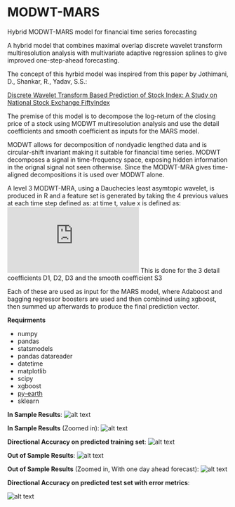 # MODWT-MARS
Hybrid MODWT-MARS model for financial time series forecasting

A hybrid model that combines maximal overlap discrete wavelet transform multiresolution analysis with multivariate adaptive regression splines to give improved one-step-ahead forecasting.

The concept of this hyrbid model was inspired from this paper by Jothimani, D., Shankar, R., Yadav, S.S.:

[Discrete Wavelet Transform Based Prediction of Stock Index: A Study on National Stock Exchange FiftyIndex](https://arxiv.org/ftp/arxiv/papers/1605/1605.07278.pdf)

The premise of this model is to decompose the log-return of the closing price of a stock using MODWT multiresolution analysis and use the detail coefficients and smooth coefficient as inputs for the MARS model.

MODWT allows for decomposition of nondyadic lengthed data and is circular-shift invariant making it suitable for financial time series. MODWT decomposes a signal in time-frequency space, exposing hidden information in the orignal signal not seen otherwise.
Since the MODWT-MRA gives time-aligned decompositions it is used over MODWT alone. 

A level 3 MODWT-MRA, using a Dauchecies least asymtopic wavelet, is produced in R and a feature set is generated by taking the 4 previous values at each time step defined as: at time t, value x is defined as: 
![equation](http://latex.codecogs.com/gif.latex?x(t)%3Df(x(t-1),x(t-2),x(t-3),x(t-4))) 
This is done for the 3 detail coefficients D1, D2, D3 and the smooth coefficient S3

Each of these are used as input for the MARS model, where Adaboost and bagging regressor boosters are used and then combined using xgboost, then summed up afterwards to produce the final prediction vector.

**Requirments**
- numpy
- pandas
- statsmodels
- pandas datareader
- datetime
- matplotlib
- scipy
- xgboost
- [py-earth](https://github.com/scikit-learn-contrib/py-earth)
- sklearn



**In Sample Results**:
![alt text](https://github.com/Nicholas-Picini/MODWT-MARS/blob/master/Results/train.jpg)

**In Sample Results** (Zoomed in):
![alt text](https://github.com/Nicholas-Picini/MODWT-MARS/blob/master/Results/train_zoom.jpg)

**Directional Accuracy on predicted training set**:
![alt text](https://github.com/Nicholas-Picini/MODWT-MARS/blob/master/Results/DA_train.jpg)

**Out of Sample Results**:
![alt text](https://github.com/Nicholas-Picini/MODWT-MARS/blob/master/Results/test.jpg)

**Out of Sample Results** (Zoomed in, With one day ahead forecast):
![alt text](https://github.com/Nicholas-Picini/MODWT-MARS/blob/master/Results/test_zoom.jpg)

**Directional Accuracy on predicted test set with error metrics**:

![alt text](https://github.com/Nicholas-Picini/MODWT-MARS/blob/master/Results/DA_test.jpg)
